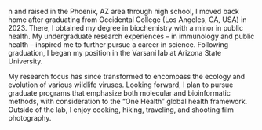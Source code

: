 n and raised in the Phoenix, AZ area through high school, I moved back home after graduating from Occidental College (Los Angeles, CA, USA) in 2023. There, I obtained my degree in biochemistry with a minor in public health. My undergraduate research experiences – in immunology and public health – inspired me to further pursue a career in science. Following graduation, I began my position in the Varsani lab at Arizona State University.

My research focus has since transformed to encompass the ecology and evolution of various wildlife viruses. Looking forward, I plan to pursue graduate programs that emphasize both molecular and bioinformatic methods, with consideration to the “One Health” global health framework. Outside of the lab, I enjoy cooking, hiking, traveling, and shooting film photography.
